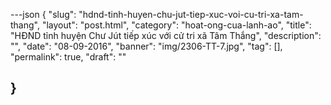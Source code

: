 ---json
{
    "slug": "hdnd-tinh-huyen-chu-jut-tiep-xuc-voi-cu-tri-xa-tam-thang",
    "layout": "post.html",
    "category": "hoat-ong-cua-lanh-ao",
    "title": "HĐND tỉnh huyện Chư Jút tiếp xúc với cử tri xã Tâm Thắng",
    "description": "",
    "date": "08-09-2016",
    "banner": "img/2306-TT-7.jpg",
    "tag": [],
    "permalink": true,
    "draft": ""
   
}
---
